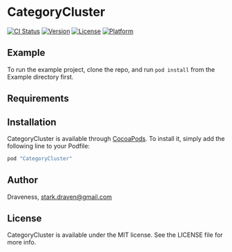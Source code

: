 # CategoryCluster

[![CI Status](http://img.shields.io/travis/Draveness/CategoryCluster.svg?style=flat)](https://travis-ci.org/Draveness/CategoryCluster)
[![Version](https://img.shields.io/cocoapods/v/CategoryCluster.svg?style=flat)](http://cocoapods.org/pods/CategoryCluster)
[![License](https://img.shields.io/cocoapods/l/CategoryCluster.svg?style=flat)](http://cocoapods.org/pods/CategoryCluster)
[![Platform](https://img.shields.io/cocoapods/p/CategoryCluster.svg?style=flat)](http://cocoapods.org/pods/CategoryCluster)

## Example

To run the example project, clone the repo, and run `pod install` from the Example directory first.

## Requirements

## Installation

CategoryCluster is available through [CocoaPods](http://cocoapods.org). To install
it, simply add the following line to your Podfile:

```ruby
pod "CategoryCluster"
```

## Author

Draveness, stark.draven@gmail.com

## License

CategoryCluster is available under the MIT license. See the LICENSE file for more info.
